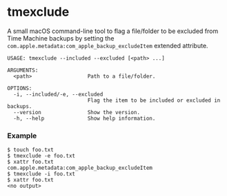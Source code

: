# tmexclude

A small macOS command-line tool to flag a file/folder to be excluded from Time Machine backups by setting the `com.apple.metadata:com_apple_backup_excludeItem` extended attribute.

```
USAGE: tmexclude --included --excluded [<path> ...]

ARGUMENTS:
  <path>                  Path to a file/folder.

OPTIONS:
  -i, --included/-e, --excluded
                          Flag the item to be included or excluded in backups.
  --version               Show the version.
  -h, --help              Show help information.
```

### Example

```
$ touch foo.txt
$ tmexclude -e foo.txt
$ xattr foo.txt
com.apple.metadata:com_apple_backup_excludeItem
$ tmexclude -i foo.txt
$ xattr foo.txt
<no output>
```
